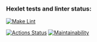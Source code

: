 ### Hexlet tests and linter status:
[![Make Lint](https://github.com/ustas201354/python-project-lvl1/workflows/makelint.yml/badge.svg)](https://github.com/ustas201354/python-project-lvl1/actions)

[![Actions Status](https://github.com/ustas201354/python-project-lvl1/workflows/hexlet-check/badge.svg)](https://github.com/ustas201354/python-project-lvl1/actions)
[![Maintainability](https://api.codeclimate.com/v1/badges/7424184b94250fe81014/maintainability)](https://codeclimate.com/github/ustas201354/python-project-lvl1/maintainability)
